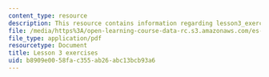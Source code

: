```yaml
---
content_type: resource
description: This resource contains information regarding lesson3_exercises.
file: /media/https%3A/open-learning-course-data-rc.s3.amazonaws.com/es-s41-speak-italian-with-your-mouth-full-spring-2012/b8909e0058fac355ab26abc13bcb93a6_MITES_S41S12_Lesson3Exerci.pdf
file_type: application/pdf
resourcetype: Document
title: Lesson 3 exercises
uid: b8909e00-58fa-c355-ab26-abc13bcb93a6
---
```

